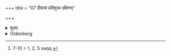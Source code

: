 +++
title = "07 ग्रीवायां प्रतिमुच्य दक्षिणम्"

+++

<details><summary>मूलम्</summary>

ग्रीवायां प्रतिमुच्य दक्षिणं बाहुमुद्धृत्य यज्ञोपवीती भवति ७
</details>

<details><summary>Oldenberg</summary>

7 [^fn_969]. After having sipped water three times, let him wipe off the water twice.

[^fn_969]: 7-10 = 1, 2, 5 seqq.
</details>
